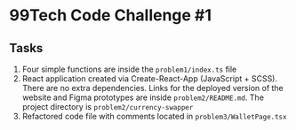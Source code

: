 # 99Tech Code Challenge #1 #

## Tasks ##
1. Four simple functions are inside the `problem1/index.ts` file
2. React application created via Create-React-App (JavaScript + SCSS). There are no extra dependencies. Links for the deployed version of the website and Figma prototypes are inside `problem2/README.md`. The project directory is `problem2/currency-swapper`
3. Refactored code file with comments located in `problem3/WalletPage.tsx` 
